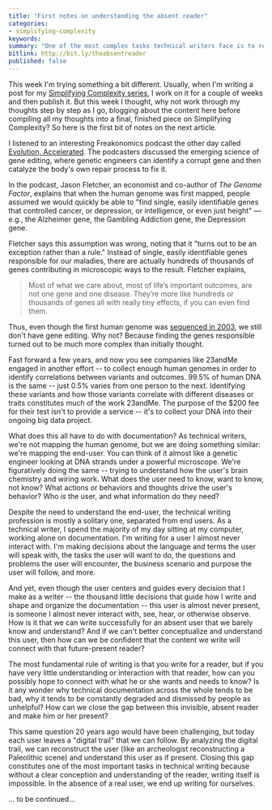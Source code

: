 ```yaml
---
title: "First notes on understanding the absent reader"
categories:
- simplifying-complexity
keywords:
summary: "One of the most complex tasks technical writers face is to reconstruct the thoughts, assumptions, and needs of an absent reader."
bitlink: http://bit.ly/theabsentreader
published: false
---
```


This week I'm trying something a bit different. Usually, when I'm writing a post for my [Simplifying Complexity series](/simplifying-complexity/), I work on it for a couple of weeks and then publish it. But this week I thought, why not work through my thoughts step by step as I go, blogging about the content here before compiling all my thoughts into a final, finished piece on Simplifying Complexity? So here is the first bit of notes on the next article.

I listened to an interesting Freakonomics podcast the other day called [Evolution, Accelerated](http://freakonomics.com/podcast/evolution-accelerated/). The podcasters discussed the emerging science of gene editing, where genetic engineers can identify a corrupt gene and then catalyze the body's own repair process to fix it.

In the podcast, Jason Fletcher, an economist and co-author of *The Genome Factor*, explains that when the human genome was first mapped, people assumed we would quickly be able to "find single, easily identifiable genes that controlled cancer, or depression, or intelligence, or even just height" &mdash; e.g., the Alzheimer gene, the Gambling Addiction gene, the Depression gene.

Fletcher says this assumption was wrong, noting that it "turns out to be an exception rather than a rule." Instead of single, easily identifiable genes responsible for our maladies, there are actually hundreds of thousands of genes contributing in microscopic ways to the result. Fletcher explains,

> Most of what we care about, most of life’s important outcomes, are not one gene and one disease. They’re more like hundreds or thousands of genes all with really tiny effects, if you can even find them.

Thus, even though the first human genome was [sequenced in 2003](https://en.wikipedia.org/wiki/Human_Genome_Project), we still don't have gene editing. Why not? Because finding the genes responsible turned out to be much more complex than initially thought.

Fast forward a few years, and now you see companies like 23andMe engaged in another effort -- to collect enough human genomes in order to identify correlations between variants and outcomes. 99.5% of human DNA is the same -- just 0.5% varies from one person to the next. Identifying these variants and how those variants correlate with different diseases or traits constitutes much of the work 23andMe. The purpose of the $200 fee for their test isn't to provide a service -- it's to collect your DNA into their ongoing big data project.

What does this all have to do with documentation? As technical writers, we're not mapping the
human genome, but we are doing something similar: we're mapping the end-user. You can think of it almost like a genetic engineer looking at DNA strands under a powerful microscope. We're figuratively doing the same -- trying to understand how the user's brain chemistry and wiring work. What does the user need to know, want to know, not know? What actions or behaviors and thoughts drive the user's behavior? Who *is* the user, and what information do they need?

Despite the need to understand the end-user, the technical writing profession is mostly a solitary one, separated from end users. As a technical writer, I spend the majority of my day sitting at my computer, working alone on documentation. I'm writing for a user I almost never interact with. I'm making decisions about the language and terms the user will speak with, the tasks the user will want to do, the questions and problems the user will encounter, the business scenario and purpose the user will follow, and more.

And yet, even though the user centers and guides every decision that I make as a writer -- the thousand little decisions that guide how I write and shape and organize the documentation -- this user is almost never present, is someone I almost never interact with, see, hear, or otherwise observe. How is it that we can write successfully for an absent user that we barely know and understand? And if we can't better conceptualize and understand this user, then how can we be confident that the content we write will connect with that future-present reader?

The most fundamental rule of writing is that you write for a reader, but if you have very little understanding or interaction with that reader, how can you possibly hope to connect with what he or she wants and needs to know? Is it any wonder why technical documentation across the whole tends to be bad, why it tends to be constantly degraded and dismissed by people as unhelpful? How can we close the gap between this invisible, absent reader and make him or her present?

This same question 20 years ago would have been challenging, but today each user leaves a "digital trail" that we can follow. By analyzing the digital trail, we can reconstruct the user (like an archeologist reconstructing a Paleolithic scene) and understand this user as if present. Closing this gap constitutes one of the most important tasks in technical writing because without a clear conception and understanding of the reader, writing itself is impossible. In the absence of a real user, we end up writing for ourselves.

... to be continued...
